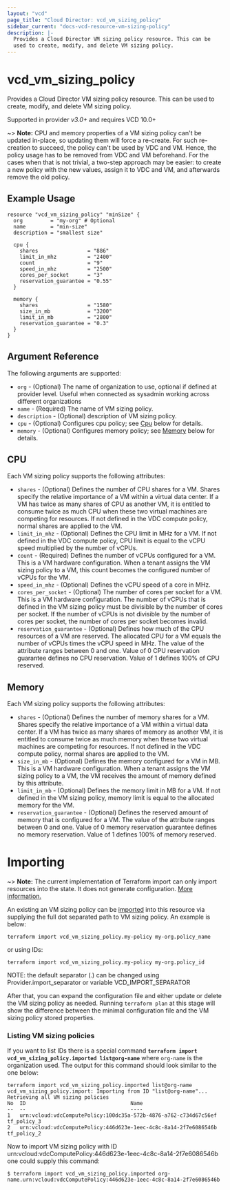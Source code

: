 ```yaml
---
layout: "vcd"
page_title: "Cloud Director: vcd_vm_sizing_policy"
sidebar_current: "docs-vcd-resource-vm-sizing-policy"
description: |-
  Provides a Cloud Director VM sizing policy resource. This can be
  used to create, modify, and delete VM sizing policy.
---
```


# vcd\_vm\_sizing\_policy

Provides a Cloud Director VM sizing policy resource. This can be
used to create, modify, and delete VM sizing policy.

Supported in provider *v3.0+* and requires VCD 10.0+

~> **Note:** 
CPU and memory properties of a VM sizing policy can't be updated in-place, so updating them will force a re-create. For such re-creation to succeed, the policy can't be used by VDC and VM. Hence, the policy usage has to be removed from VDC and VM beforehand. For the cases when that is not trivial, a two-step approach may be easier: to create a new policy with the new values, assign it to VDC and VM, and afterwards remove the old policy.

## Example Usage

```hcl
resource "vcd_vm_sizing_policy" "minSize" {
  org         = "my-org" # Optional
  name        = "min-size"
  description = "smallest size"

  cpu {
    shares                = "886"
    limit_in_mhz          = "2400"
    count                 = "9"
    speed_in_mhz          = "2500"
    cores_per_socket      = "3"
    reservation_guarantee = "0.55"
  }

  memory {
    shares                = "1580"
    size_in_mb            = "3200"
    limit_in_mb           = "2800"
    reservation_guarantee = "0.3"
  }
}
```
## Argument Reference

The following arguments are supported:

* `org` - (Optional) The name of organization to use, optional if defined at provider level. Useful when connected as sysadmin working across different organizations
* `name` - (Required) The name of VM sizing policy.
* `description` - (Optional) description of VM sizing policy.
* `cpu` - (Optional) Configures cpu policy; see [Cpu](#cpu) below for details.
* `memory` - (Optional) Configures memory policy; see [Memory](#memory) below for details.
 
<a id="cpu"></a>
## CPU
 
 Each VM sizing policy supports the following attributes:
 
 * `shares` - (Optional) Defines the number of CPU shares for a VM. Shares specify the relative importance of a VM within a virtual data center. If a VM has twice as many shares of CPU as another VM, it is entitled to consume twice as much CPU when these two virtual machines are competing for resources. If not defined in the VDC compute policy, normal shares are applied to the VM.
 * `limit_in_mhz` - (Optional) Defines the CPU limit in MHz for a VM. If not defined in the VDC compute policy, CPU limit is equal to the vCPU speed multiplied by the number of vCPUs.
 * `count` - (Required) Defines the number of vCPUs configured for a VM. This is a VM hardware configuration. When a tenant assigns the VM sizing policy to a VM, this count becomes the configured number of vCPUs for the VM.
 * `speed_in_mhz` - (Optional) Defines the vCPU speed of a core in MHz.
 * `cores_per_socket` - (Optional) The number of cores per socket for a VM. This is a VM hardware configuration. The number of vCPUs that is defined in the VM sizing policy must be divisible by the number of cores per socket. If the number of vCPUs is not divisible by the number of cores per socket, the number of cores per socket becomes invalid.
 * `reservation_guarantee` - (Optional) Defines how much of the CPU resources of a VM are reserved. The allocated CPU for a VM equals the number of vCPUs times the vCPU speed in MHz. The value of the attribute ranges between 0 and one. Value of 0 CPU reservation guarantee defines no CPU reservation. Value of 1 defines 100% of CPU reserved.
 
<a id="memory"></a>
## Memory
  
  Each VM sizing policy supports the following attributes:
  
  * `shares` - (Optional) Defines the number of memory shares for a VM. Shares specify the relative importance of a VM within a virtual data center. If a VM has twice as many shares of memory as another VM, it is entitled to consume twice as much memory when these two virtual machines are competing for resources. If not defined in the VDC compute policy, normal shares are applied to the VM.
  * `size_in_mb` - (Optional) Defines the memory configured for a VM in MB. This is a VM hardware configuration. When a tenant assigns the VM sizing policy to a VM, the VM receives the amount of memory defined by this attribute.
  * `limit_in_mb` - (Optional) Defines the memory limit in MB for a VM. If not defined in the VM sizing policy, memory limit is equal to the allocated memory for the VM.
  * `reservation_guarantee` - (Optional) Defines the reserved amount of memory that is configured for a VM. The value of the attribute ranges between 0 and one. Value of 0 memory reservation guarantee defines no memory reservation. Value of 1 defines 100% of memory reserved.

# Importing

~> **Note:** The current implementation of Terraform import can only import resources into the state.
It does not generate configuration. [More information.](https://www.terraform.io/docs/import/)

An existing an VM sizing policy can be [imported][docs-import] into this resource
via supplying the full dot separated path to VM sizing policy. An example is
below:

```
terraform import vcd_vm_sizing_policy.my-policy my-org.policy_name
```
or using IDs:
```
terraform import vcd_vm_sizing_policy.my-policy my-org.policy_id
```

NOTE: the default separator (.) can be changed using Provider.import_separator or variable VCD_IMPORT_SEPARATOR

[docs-import]:https://www.terraform.io/docs/import/

After that, you can expand the configuration file and either update or delete the VM sizing policy as needed. Running `terraform plan`
at this stage will show the difference between the minimal configuration file and the VM sizing policy stored properties.

### Listing VM sizing policies

If you want to list IDs there is a special command **`terraform import vcd_vm_sizing_policy.imported list@org-name`**
where `org-name` is the organization used. 
The output for this command should look similar to the one below:

```
terraform import vcd_vm_sizing_policy.imported list@org-name
vcd_vm_sizing_policy.import: Importing from ID "list@org-name"...
Retrieving all VM sizing policies
No	ID									Name	
--	--									----	
1	urn:vcloud:vdcComputePolicy:100dc35a-572b-4876-a762-c734d67c56ef	tf_policy_3
2	urn:vcloud:vdcComputePolicy:446d623e-1eec-4c8c-8a14-2f7e6086546b	tf_policy_2

```

Now to import VM sizing policy with ID urn:vcloud:vdcComputePolicy:446d623e-1eec-4c8c-8a14-2f7e6086546b one could supply this command:

```shell
$ terraform import vcd_vm_sizing_policy.imported org-name.urn:vcloud:vdcComputePolicy:446d623e-1eec-4c8c-8a14-2f7e6086546b
```
